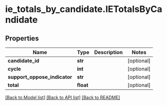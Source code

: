 # ie_totals_by_candidate.IETotalsByCandidate

## Properties
Name | Type | Description | Notes
------------ | ------------- | ------------- | -------------
**candidate_id** | **str** |  | [optional]
**cycle** | **int** |  | [optional]
**support_oppose_indicator** | **str** |  | [optional]
**total** | **float** |  | [optional]

[[Back to Model list]](../README.md#documentation-for-models) [[Back to API list]](../README.md#documentation-for-api-endpoints) [[Back to README]](../README.md)
